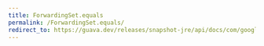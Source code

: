 ```yaml
---
title: ForwardingSet.equals
permalink: /ForwardingSet.equals/
redirect_to: https://guava.dev/releases/snapshot-jre/api/docs/com/google/common/collect/ForwardingSet.html#equals-java.lang.Object-
---
```

